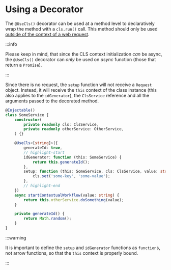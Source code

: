 # Using a Decorator

The `@UseCls()` decorator can be used at a method level to declaratively wrap the method with a `cls.run()` call. This method should only be used [outside of the context of a web request](../03_features-and-use-cases/04_usage-outside-of-web-request.md).

:::info

Please keep in mind, that since the CLS context initialization _can_ be async, the `@UseCls()` decorator can _only_ be used on _async_ function (those that return a `Promise`).

:::

Since there is no request, the `setup` function will not receive a `Request` object. Instead, it will receive the `this` context of the class instance (this also applies to the `idGenerator`), the `ClsService` reference and all the arguments passed to the decorated method.

```ts
@Injectable()
class SomeService {
    constructor(
        private readonly cls: ClsService,
        private readonly otherService: OtherService,
    ) {}

    @UseCls<[string]>({
        generateId: true,
        // highlight-start
        idGenerator: function (this: SomeService) {
            return this.generateId();
        },
        setup: function (this: SomeService, cls: ClsService, value: string) {
            cls.set('some-key', 'some-value');
        },
        // highlight-end
    })
    async startContextualWorkflow(value: string) {
        return this.otherService.doSomething(value);
    }

    private generateId() {
        return Math.random();
    }
}
```

:::warning

It is important to define the `setup` and `idGenerator` functions as `function`s, not arrow functions, so that the `this` context is properly bound.

:::
